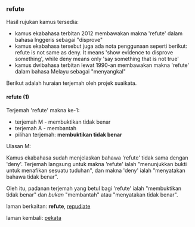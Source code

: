 ---
---

### refute

Hasil rujukan kamus tersedia:

* kamus ekabahasa terbitan 2012 membawakan makna 'refute'
dalam bahasa Inggeris sebagai "disprove"
* kamus ekabahasa tersebut juga ada nota penggunaan seperti
berikut: refute is not same as deny. It means 'show evidence
to disprove something', while deny means only 'say something
that is not true'
* kamus dwibahasa terbitan lewat 1990-an membawakan makna
'refute' dalam bahasa Melayu sebagai "menyangkal"

Berikut adalah huraian terjemah oleh projek suaikata.

#### refute (1)

Terjemah 'refute' makna ke-1:

* terjemah M - membuktikan tidak benar
* terjemah A - membantah
* pilihan terjemah: **membuktikan tidak benar**

Ulasan M:

Kamus ekabahasa sudah menjelaskan bahawa 'refute' tidak sama
dengan 'deny'. Terjemah langsung untuk makna 'refute' ialah
"menunjukkan bukti untuk menafikan sesuatu tuduhan", dan
makna 'deny' ialah "menyatakan bahawa tidak benar".

Oleh itu, padanan terjemah yang betul bagi 'refute' ialah
"membuktikan tidak benar" dan *bukan* "membantah" atau
"menyatakan tidak benar".

laman berkaitan: **refute**, [repudiate][2]

laman kembali: [pekata][0]

  [0]: ../pekata.md
  [2]: repudiate.md
